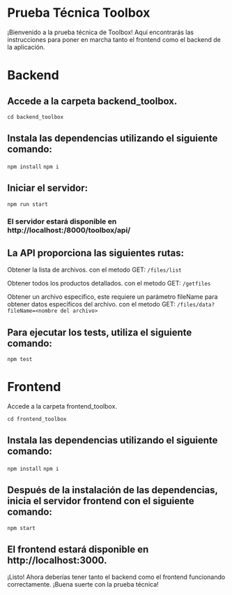 # Prueba Técnica Toolbox
¡Bienvenido a la prueba técnica de Toolbox! Aquí encontrarás las instrucciones para poner en marcha tanto el frontend como el backend de la aplicación.

# Backend
 ## Accede a la carpeta backend_toolbox.


```cd backend_toolbox```

## Instala las dependencias utilizando el siguiente comando:


```npm install```
```npm i```
## Iniciar el servidor:


```npm run start```
### El servidor estará disponible en http://localhost:/8000/toolbox/api/

## La API proporciona las siguientes rutas:

Obtener la lista de archivos. con el metodo GET:
```/files/list ```

Obtener todos los productos detallados. con el metodo GET:
```/getfiles```

Obtener un archivo especifico, este requiere un parámetro fileName para obtener datos específicos del archivo. con el metodo GET:
```/files/data?fileName=<nombre del archivo>``` 

## Para ejecutar los tests, utiliza el siguiente comando:


```npm test```

# Frontend
Accede a la carpeta frontend_toolbox.

```cd frontend_toolbox```

## Instala las dependencias utilizando el siguiente comando:


```npm install```
```npm i```

## Después de la instalación de las dependencias, inicia el servidor frontend con el siguiente comando:

```npm start```

## El frontend estará disponible en http://localhost:3000.

¡Listo! Ahora deberías tener tanto el backend como el frontend funcionando correctamente. ¡Buena suerte con la prueba técnica!